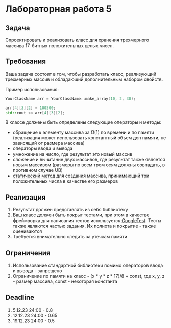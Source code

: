 # Лабораторная работа 5

## Задача

Спроектировать и реализовать класс для хранения трехмерного массива 17-битных положительных целых чисел.

## Требования

Ваша задача состоит в том, чтобы разработать класс, реализующий трехмерных массив и обладающий дополнительным набором свойств.

Пример использования:

```cpp
YourClassName arr = YourClassName::make_array(10, 2, 30);

arr[4][3][2] = 100500;
std::cout << arr[4][3][2];
```

В классе должены быть определены следующие операторы и методы:

- обращение к элементу массива за O(1) по времени и по памяти (реализация может использовать константный объем доп памяти, не зависящий от размера массива)
- операторы ввода и вывода
- умножение на число, где результат это новый массив
- сложение и вычитание двух массивов, где результат также является новым массивом (размеры по всем трем осям должны совпадать, в противном случае UB)
- [статический метод](https://en.cppreference.com/w/cpp/language/static) для создания массива, принимающий три положительных числа в качестве его размеров

## Реализация

1. Результат должен представлять из себя библиотеку
2. Ваш класс должен быть покрыт тестами, при этом в качестве фреймворка для написания тестов используется [GoogleTest](https://google.github.io/googletest/). Тесты также являются частью задания. Их полнота и покрытие - также оцениваются
3. Требуется внимательно следить за утечкам памяти

## Ограничения

1. Использование стандартной библиотеки помимо операторов ввода и вывода - запрещено
2. Ограничение по памяти на класс - (x * y * z * 17)/8 + const, где x, y, z - размер массива, const - некоторая константа

## Deadline

1. 5.12.23 24:00 - 0.8
2. 12.12.23 24:00 - 0.65
3. 19.12.23 24:00 - 0.5
